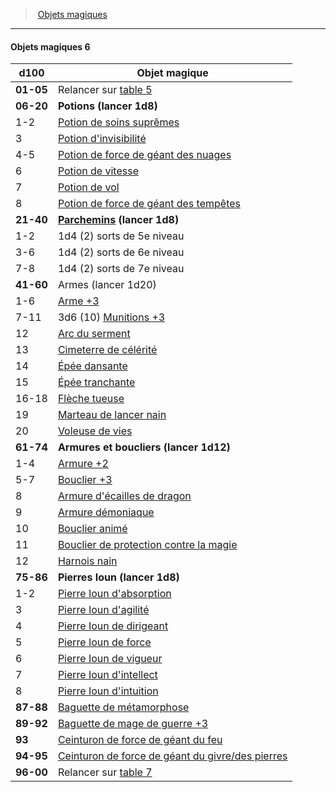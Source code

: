 ﻿---
!GenericItem
Name: Objets magiques 6
Id: magicitems_hd.md#objets-magiques-6
ParentLink: magicitems_hd.md#objets-magiques
ParentName: Objets magiques
NameLevel: 4
Attributes:
  Name: Objets magiques 6
  Markdown: >+
    #### <!--Name-->Objets magiques 6<!--/Name-->


    |d100|Objet magique|

    |---|---|

    |**01-05**|Relancer sur [table 5](hd_magicitems_objets_magiques_5.md)|

    |**06-20**|**Potions (lancer 1d8)**|

    |1-2|[Potion de soins suprêmes](hd_magicitems_az_potion_de_soins.md)|

    |3|[Potion d'invisibilité](hd_magicitems_az_potion_dinvisibilite.md)|

    |4-5|[Potion de force de géant des nuages](hd_magicitems_az_potion_de_force_de_geant.md)|

    |6|[Potion de vitesse](hd_magicitems_az_potion_de_vitesse.md)|

    |7|[Potion de vol](hd_magicitems_az_potion_de_vol.md)|

    |8|[Potion de force de géant des tempêtes](hd_magicitems_az_potion_de_force_de_geant.md)|

    |**21-40**|**[Parchemins](hd_magicitems_az_parchemin_magique.md) (lancer 1d8)**|

    |1-2|1d4 (2) sorts de 5e niveau|

    |3-6|1d4 (2) sorts de 6e niveau|

    |7-8|1d4 (2) sorts de 7e niveau|

    |**41-60**|Armes (lancer 1d20)|

    |1-6|[Arme +3](hd_magicitems_az_arme_1_2_ou_3.md)|

    |7-11|3d6 (10) [Munitions +3](hd_magicitems_az_munitions_1_2_ou_3.md)|

    |12|[Arc du serment](hd_magicitems_az_arc_du_serment.md)|

    |13|[Cimeterre de célérité](hd_magicitems_az_cimeterre_de_celerite.md)|

    |14|[Épée dansante](hd_magicitems_az_epee_dansante.md)|

    |15|[Épée tranchante](hd_magicitems_az_epee_tranchante.md)|

    |16-18|[Flèche tueuse](hd_ranger_arcane_fleche_tueuse.md)|

    |19|[Marteau de lancer nain](hd_magicitems_az_marteau_de_lancer_nain.md)|

    |20|[Voleuse de vies](hd_magicitems_az_voleuse_de_vies.md)|

    |**61-74**|**Armures et boucliers (lancer 1d12)**|

    |1-4|[Armure +2](hd_magicitems_az_armure_1_2_ou_3.md)|

    |5-7|[Bouclier +3](hd_magicitems_az_bouclier_1_2_ou_3.md)|

    |8|[Armure d'écailles de dragon](hd_magicitems_az_armure_decailles_de_dragon.md)|

    |9|[Armure démoniaque](hd_magicitems_az_armure_demoniaque.md)|

    |10|[Bouclier animé](hd_magicitems_az_bouclier_anime.md)|

    |11|[Bouclier de protection contre la magie](hd_magicitems_az_bouclier_de_protection_contre_la_magie.md)|

    |12|[Harnois nain](hd_magicitems_az_harnois_nain.md)|

    |**75-86**|**Pierres Ioun (lancer 1d8)**|

    |1-2|[Pierre Ioun d'absorption](hd_magicitems_az_pierre_ioun.md)|

    |3|[Pierre Ioun d'agilité](hd_magicitems_az_pierre_ioun.md)|

    |4|[Pierre Ioun de dirigeant](hd_magicitems_az_pierre_ioun.md)|

    |5|[Pierre Ioun de force](hd_magicitems_az_pierre_ioun.md)|

    |6|[Pierre Ioun de vigueur](hd_magicitems_az_pierre_ioun.md)|

    |7|[Pierre Ioun d'intellect](hd_magicitems_az_pierre_ioun.md)|

    |8|[Pierre Ioun d'intuition](hd_magicitems_az_pierre_ioun.md)|

    |**87-88**|[Baguette de métamorphose](hd_magicitems_az_baguette_de_metamorphose.md)|

    |**89-92**|[Baguette de mage de guerre +3](hd_magicitems_az_baguette_du_mage_de_guerre_1_2_ou_3.md)|

    |**93**|[Ceinturon de force de géant du feu](hd_magicitems_az_ceinturon_de_force_de_geant.md)|

    |**94-95**|[Ceinturon de force de géant du givre/des pierres](hd_magicitems_az_ceinturon_de_force_de_geant.md)|

    |**96-00**|Relancer sur [table 7](hd_magicitems_objets_magiques_7.md)|

AttributesDictionary: >+
  Name: Objets magiques 6

  Markdown: >+

    #### <!--Name-->Objets magiques 6<!--/Name-->





    |d100|Objet magique|



    |---|---|



    |**01-05**|Relancer sur [table 5](hd_magicitems_objets_magiques_5.md)|



    |**06-20**|**Potions (lancer 1d8)**|



    |1-2|[Potion de soins suprêmes](hd_magicitems_az_potion_de_soins.md)|



    |3|[Potion d'invisibilité](hd_magicitems_az_potion_dinvisibilite.md)|



    |4-5|[Potion de force de géant des nuages](hd_magicitems_az_potion_de_force_de_geant.md)|



    |6|[Potion de vitesse](hd_magicitems_az_potion_de_vitesse.md)|



    |7|[Potion de vol](hd_magicitems_az_potion_de_vol.md)|



    |8|[Potion de force de géant des tempêtes](hd_magicitems_az_potion_de_force_de_geant.md)|



    |**21-40**|**[Parchemins](hd_magicitems_az_parchemin_magique.md) (lancer 1d8)**|



    |1-2|1d4 (2) sorts de 5e niveau|



    |3-6|1d4 (2) sorts de 6e niveau|



    |7-8|1d4 (2) sorts de 7e niveau|



    |**41-60**|Armes (lancer 1d20)|



    |1-6|[Arme +3](hd_magicitems_az_arme_1_2_ou_3.md)|



    |7-11|3d6 (10) [Munitions +3](hd_magicitems_az_munitions_1_2_ou_3.md)|



    |12|[Arc du serment](hd_magicitems_az_arc_du_serment.md)|



    |13|[Cimeterre de célérité](hd_magicitems_az_cimeterre_de_celerite.md)|



    |14|[Épée dansante](hd_magicitems_az_epee_dansante.md)|



    |15|[Épée tranchante](hd_magicitems_az_epee_tranchante.md)|



    |16-18|[Flèche tueuse](hd_ranger_arcane_fleche_tueuse.md)|



    |19|[Marteau de lancer nain](hd_magicitems_az_marteau_de_lancer_nain.md)|



    |20|[Voleuse de vies](hd_magicitems_az_voleuse_de_vies.md)|



    |**61-74**|**Armures et boucliers (lancer 1d12)**|



    |1-4|[Armure +2](hd_magicitems_az_armure_1_2_ou_3.md)|



    |5-7|[Bouclier +3](hd_magicitems_az_bouclier_1_2_ou_3.md)|



    |8|[Armure d'écailles de dragon](hd_magicitems_az_armure_decailles_de_dragon.md)|



    |9|[Armure démoniaque](hd_magicitems_az_armure_demoniaque.md)|



    |10|[Bouclier animé](hd_magicitems_az_bouclier_anime.md)|



    |11|[Bouclier de protection contre la magie](hd_magicitems_az_bouclier_de_protection_contre_la_magie.md)|



    |12|[Harnois nain](hd_magicitems_az_harnois_nain.md)|



    |**75-86**|**Pierres Ioun (lancer 1d8)**|



    |1-2|[Pierre Ioun d'absorption](hd_magicitems_az_pierre_ioun.md)|



    |3|[Pierre Ioun d'agilité](hd_magicitems_az_pierre_ioun.md)|



    |4|[Pierre Ioun de dirigeant](hd_magicitems_az_pierre_ioun.md)|



    |5|[Pierre Ioun de force](hd_magicitems_az_pierre_ioun.md)|



    |6|[Pierre Ioun de vigueur](hd_magicitems_az_pierre_ioun.md)|



    |7|[Pierre Ioun d'intellect](hd_magicitems_az_pierre_ioun.md)|



    |8|[Pierre Ioun d'intuition](hd_magicitems_az_pierre_ioun.md)|



    |**87-88**|[Baguette de métamorphose](hd_magicitems_az_baguette_de_metamorphose.md)|



    |**89-92**|[Baguette de mage de guerre +3](hd_magicitems_az_baguette_du_mage_de_guerre_1_2_ou_3.md)|



    |**93**|[Ceinturon de force de géant du feu](hd_magicitems_az_ceinturon_de_force_de_geant.md)|



    |**94-95**|[Ceinturon de force de géant du givre/des pierres](hd_magicitems_az_ceinturon_de_force_de_geant.md)|



    |**96-00**|Relancer sur [table 7](hd_magicitems_objets_magiques_7.md)|



---
> [Objets magiques](hd_magicitems.md)

---

#### Objets magiques 6

|d100|Objet magique|
|---|---|
|**01-05**|Relancer sur [table 5](hd_magicitems_objets_magiques_5.md)|
|**06-20**|**Potions (lancer 1d8)**|
|1-2|[Potion de soins suprêmes](hd_magicitems_az_potion_de_soins.md)|
|3|[Potion d'invisibilité](hd_magicitems_az_potion_dinvisibilite.md)|
|4-5|[Potion de force de géant des nuages](hd_magicitems_az_potion_de_force_de_geant.md)|
|6|[Potion de vitesse](hd_magicitems_az_potion_de_vitesse.md)|
|7|[Potion de vol](hd_magicitems_az_potion_de_vol.md)|
|8|[Potion de force de géant des tempêtes](hd_magicitems_az_potion_de_force_de_geant.md)|
|**21-40**|**[Parchemins](hd_magicitems_az_parchemin_magique.md) (lancer 1d8)**|
|1-2|1d4 (2) sorts de 5e niveau|
|3-6|1d4 (2) sorts de 6e niveau|
|7-8|1d4 (2) sorts de 7e niveau|
|**41-60**|Armes (lancer 1d20)|
|1-6|[Arme +3](hd_magicitems_az_arme_1_2_ou_3.md)|
|7-11|3d6 (10) [Munitions +3](hd_magicitems_az_munitions_1_2_ou_3.md)|
|12|[Arc du serment](hd_magicitems_az_arc_du_serment.md)|
|13|[Cimeterre de célérité](hd_magicitems_az_cimeterre_de_celerite.md)|
|14|[Épée dansante](hd_magicitems_az_epee_dansante.md)|
|15|[Épée tranchante](hd_magicitems_az_epee_tranchante.md)|
|16-18|[Flèche tueuse](hd_ranger_arcane_fleche_tueuse.md)|
|19|[Marteau de lancer nain](hd_magicitems_az_marteau_de_lancer_nain.md)|
|20|[Voleuse de vies](hd_magicitems_az_voleuse_de_vies.md)|
|**61-74**|**Armures et boucliers (lancer 1d12)**|
|1-4|[Armure +2](hd_magicitems_az_armure_1_2_ou_3.md)|
|5-7|[Bouclier +3](hd_magicitems_az_bouclier_1_2_ou_3.md)|
|8|[Armure d'écailles de dragon](hd_magicitems_az_armure_decailles_de_dragon.md)|
|9|[Armure démoniaque](hd_magicitems_az_armure_demoniaque.md)|
|10|[Bouclier animé](hd_magicitems_az_bouclier_anime.md)|
|11|[Bouclier de protection contre la magie](hd_magicitems_az_bouclier_de_protection_contre_la_magie.md)|
|12|[Harnois nain](hd_magicitems_az_harnois_nain.md)|
|**75-86**|**Pierres Ioun (lancer 1d8)**|
|1-2|[Pierre Ioun d'absorption](hd_magicitems_az_pierre_ioun.md)|
|3|[Pierre Ioun d'agilité](hd_magicitems_az_pierre_ioun.md)|
|4|[Pierre Ioun de dirigeant](hd_magicitems_az_pierre_ioun.md)|
|5|[Pierre Ioun de force](hd_magicitems_az_pierre_ioun.md)|
|6|[Pierre Ioun de vigueur](hd_magicitems_az_pierre_ioun.md)|
|7|[Pierre Ioun d'intellect](hd_magicitems_az_pierre_ioun.md)|
|8|[Pierre Ioun d'intuition](hd_magicitems_az_pierre_ioun.md)|
|**87-88**|[Baguette de métamorphose](hd_magicitems_az_baguette_de_metamorphose.md)|
|**89-92**|[Baguette de mage de guerre +3](hd_magicitems_az_baguette_du_mage_de_guerre_1_2_ou_3.md)|
|**93**|[Ceinturon de force de géant du feu](hd_magicitems_az_ceinturon_de_force_de_geant.md)|
|**94-95**|[Ceinturon de force de géant du givre/des pierres](hd_magicitems_az_ceinturon_de_force_de_geant.md)|
|**96-00**|Relancer sur [table 7](hd_magicitems_objets_magiques_7.md)|

